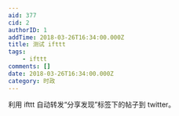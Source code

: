 ```yaml
---
aid: 377
cid: 2
authorID: 1
addTime: 2018-03-26T16:34:00.000Z
title: 测试 ifttt
tags:
    - ifttt
comments: []
date: 2018-03-26T16:34:00.000Z
category: 时政
---
```


利用 ifttt 自动转发“分享发现”标签下的帖子到 twitter。
